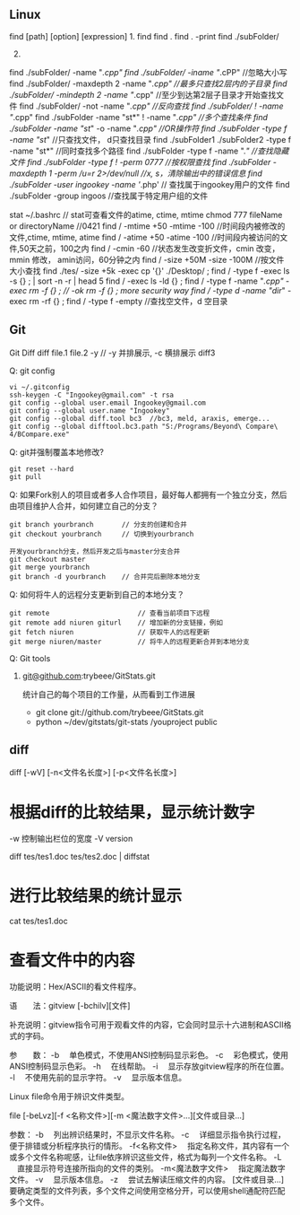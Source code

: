 ## Linux

find [path] [option] [expression]
1.
find
find .
find . -print
find ./subFolder/

2. 
find ./subFolder/ -name "*.cpp"
find ./subFolder/ -iname "*.cPP"		//忽略大小写
find ./subFolder/ -maxdepth 2 -name "*.cpp"	//最多只查找2层内的子目录
find ./subFolder/ -mindepth 2 -name "*.cpp"	//至少到达第2层子目录才开始查找文件
find ./subFolder/ -not -name "*.cpp"	//反向查找
find ./subFolder/ ! -name "*.cpp"
find ./subFolder -name "st*" ! -name "*.cpp"	//多个查找条件
find ./subFolder -name "st*" -o -name "*.cpp"	//OR操作符
find ./subFolder -type f -name "st*"			//只查找文件， d只查找目录
find ./subFolder1 ./subFolder2 -type f -name "st*"	//同时查找多个路径
find ./subFolder -type f -name ".*"		//查找隐藏文件
find ./subFolder -type f ! -perm 0777	//按权限查找
find ./subFolder -maxdepth 1 -perm /u=r 2>/dev/null //x, s，清除输出中的错误信息
find ./subFolder  -user ingookey -name '*.php'		// 查找属于ingookey用户的文件
find ./subFolder -group ingoos	//查找属于特定用户组的文件

stat ~/.bashrc	// stat可查看文件的atime, ctime, mtime
chmod 777 fileName or directoryName	//0421
find / -mtime +50 -mtime -100	//时间段内被修改的文件,ctime, mtime, atime
find / -atime +50 -atime -100	//时间段内被访问的文件,50天之前，100之内
find / -cmin -60	//状态发生改变折文件，cmin 改变， mmin 修改， amin访问，60分钟之内
find / -size +50M -size -100M   //按文件大小查找
find ./tes/ -size +5k -exec cp '{}' ./Desktop/ \;
find / -type f -exec ls -s {} \; | sort -n -r | head 5
find / -exec ls -ld {} \;
find / -type f -name "*.cpp" -exec rm -f {} \; // -ok rm -f {} \; more security way
find / -type d -name "dir*" -exec rm -rf {} \;
find / -type f -empty			//查找空文件，d 空目录

## Git
Git
Diff
diff file.1 file.2 -y 	// -y 并排展示, -c 横排展示
diff3 

Q: git config

	vi ~/.gitconfig
	ssh-keygen -C "Ingookey@gmail.com" -t rsa
	git config --global user.email Ingookey@gmail.com
	git config --global user.name "Ingookey"
	git config --global diff.tool bc3  //bc3, meld, araxis, emerge...
	git config --global difftool.bc3.path "S:/Programs/Beyond\ Compare\ 4/BCompare.exe"

Q: git并强制覆盖本地修改?

	git reset --hard
	git pull

Q: 如果Fork别人的项目或者多人合作项目，最好每人都拥有一个独立分支，然后由项目维护人合并，如何建立自己的分支？

	git branch yourbranch 		// 分支的创建和合并
	git checkout yourbranch    	// 切换到yourbranch
 
	开发yourbranch分支，然后开发之后与master分支合并
	git checkout master
	git merge yourbranch
	git branch -d yourbranch    // 合并完后删除本地分支

Q: 如何将牛人的远程分支更新到自己的本地分支？

	git remote						// 查看当前项目下远程
	git remote add niuren giturl	// 增加新的分支链接，例如
	git fetch niuren				// 获取牛人的远程更新
	git merge niuren/master			// 将牛人的远程更新合并到本地分支

Q: Git tools

1. git@github.com:trybeee/GitStats.git
	
	统计自己的每个项目的工作量，从而看到工作进展

	- git clone git://github.com/trybeee/GitStats.git
	- python ~/dev/gitstats/git-stats /youproject public



## diff
diff [-wV] [-n<文件名长度>] [-p<文件名长度>]
# 根据diff的比较结果，显示统计数字
-w	控制输出栏位的宽度
-V  version

diff tes/tes1.doc tes/tes2.doc | diffstat
# 进行比较结果的统计显示

cat tes/tes1.doc
# 查看文件中的内容


功能说明：Hex/ASCII的看文件程序。

语　　法：gitview [-bchilv][文件] 

补充说明：gitview指令可用于观看文件的内容，它会同时显示十六进制和ASCII格式的字码。

参　　数：
  -b 　单色模式，不使用ANSI控制码显示彩色。 
  -c 　彩色模式，使用ANSI控制码显示色彩。 
  -h 　在线帮助。 
  -i 　显示存放gitview程序的所在位置。 
  -l 　不使用先前的显示字符。 
  -v 　显示版本信息。
  
  

Linux file命令用于辨识文件类型。

file [-beLvz][-f <名称文件>][-m <魔法数字文件>...][文件或目录...]

参数：
-b 　列出辨识结果时，不显示文件名称。
-c 　详细显示指令执行过程，便于排错或分析程序执行的情形。
-f<名称文件> 　指定名称文件，其内容有一个或多个文件名称呢感，让file依序辨识这些文件，格式为每列一个文件名称。
-L 　直接显示符号连接所指向的文件的类别。
-m<魔法数字文件> 　指定魔法数字文件。
-v 　显示版本信息。
-z 　尝试去解读压缩文件的内容。
[文件或目录...] 要确定类型的文件列表，多个文件之间使用空格分开，可以使用shell通配符匹配多个文件。